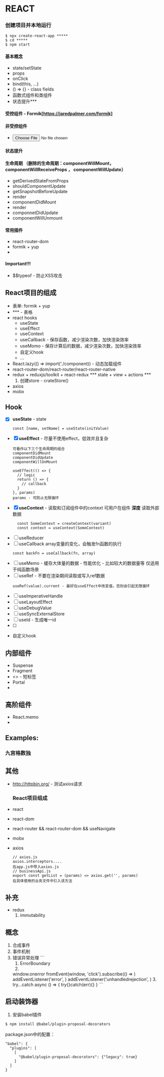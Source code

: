 # REACT

### 创建项目并本地运行
  ```
  $ npx create-react-app *****
  $ cd *****
  $ npm start
  ```

#### 基本概念
  + state/setState
  + props
  + onClick
  + bind(this, ...)
  + () => {} - class fields
  + 函数式组件和类组件
  + 状态提升***

#### 受控组件 - Formik[https://jaredpalmer.com/formik]
#### 非受控组件
  + <input type="file"/>
#### 状态提升

#### 生命周期 （删除的生命周期：componentWillMount，componentWillReceiveProps ， componentWillUpdate）
+ getDerivedStateFromProps
+ shouldComponentUpdate
+ getSnapshotBeforeUpdate
+ render
+ componentDidMount
+ render
+ componnetDidUpdate
+ componentWillUnmount

#### 常用插件
+ react-router-dom
+ formik + yup
+ 

#### Important!!!
+ $$typeof - 防止XSS攻击

## React项目的组成
  + 表单: formik + yup 
  + *** - 表格
  + react hooks
    * useState
    * useEffect
    * useContext
    + useCallback - 保存函数，减少渲染次数，加快渲染效率
    + useMomo - 保存计算后的数据，减少渲染次数，加快渲染效率
    + 自定义hook
    + ...
  + React.lazy(() => import('./component)) - 动态加载组件
  + react-router-dom/react-router/react-router-native
  + redux + reduxjs/toolkit + react-redux
    *** state + view + actions ***
    1. 创建store - crateStore()
  + axios
  + mobx

## Hook
  - [x] **useState** - state
    ```
    const [name, setName] = useState(initValue)
    ```
  + [x] **useEffect** - 尽量不使用effect，低效并且复杂
    ```
    可看作以下三个生命周期的组合
    componentDidMount
    componentDidUpdate
    componentWillUnMount

    useEffect(() => {
      // logic
      return () => {
        // callback
      }
    }, params)
    params - 可防止无限循环
    ```
  + [x] **useContext** - 读取和订阅组件中的context
    可用户在组件 **深度** 读取外部数据
    ```
      const SomeContext = createContext(variant)
      const context = useContext(SomeContext)
    ```
  + [ ] useReducer
  + [ ] useCallback
    array变量的变化，会触发fn函数的执行
    ```
    const backFn = useCallback(fn, array)
    ```
  + [ ] useMemo - 缓存大体量的数据 - 性能优化 - 比如较大的数据量等
    仅适用于纯函数场景
  + [ ] useRef - 不要在渲染期间读取或写入ref数据
    ```
    useRef(value).current - 最好在useEffect中改变值，否则会引起无限循环
    ```
  + [ ] useImperativeHandle
  + [ ] useLayoutEffect
  + [ ] useDebugValue
  + [ ] useSyncExternalStore
  + [ ] useId - 生成唯一id
  + [ ] 
  + 自定义hook

## 内部组件
+ Suspense
+ Fragment
+ <> - 短标签
+ Portal
+ 

## 高阶组件
+ React.memo
+ 

## Examples:
### 九宫格数独

## 其他
+ http://httpbin.org/ - 测试axios请求

  ### React项目组成
+ react
+ react-dom
+ react-router && react-router-dom && useNavigate 
+ mobx
+ axios
  ```
  // axios.js
  axios.interceptors....
  在app.js中导入axios.js
  // businessApi.js
  export const getList = (params) => axios.get('', params)
  在具体使用的业务文件中引入该方法
  ```


## 补充
+ redux
  1. immutability

## 概念
  1. 合成事件
  2. 事件机制
  3. 错误异常处理
    ```
      1. ErrorBoundary
      2. 
        window.onerror
        fromEvent(window, 'click').subscribe(() => )
        addEventListener('error', )
        addEventListener('unhandledrejection', )
      3. try...catch
          async () => {
            try{}catch(err){}
          }
    ```

## 启动装饰器
1. 安装babel插件
```bash
$ npm install @babel/plugin-proposal-decorators
```
package.json中的配置：
```
"babel": {
  "plugins": [
    [
      "@babel/plugin-proposal-decorators": {"legacy": true}
    ]
  ]
}
```